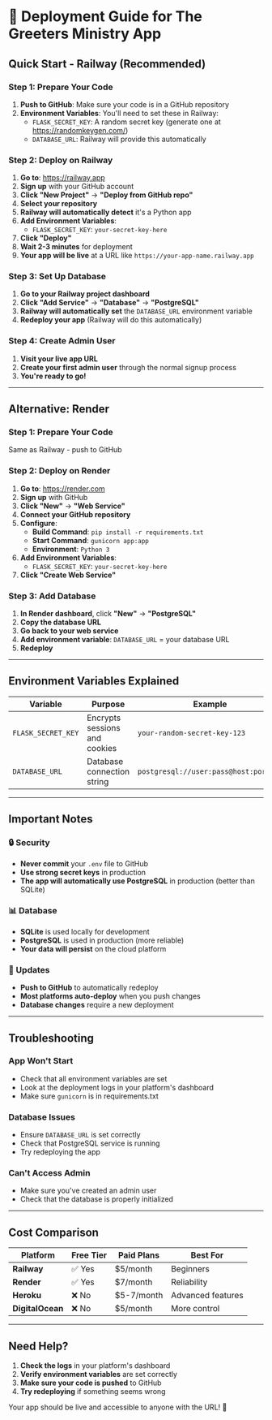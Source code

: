 # 🚀 Deployment Guide for The Greeters Ministry App

## Quick Start - Railway (Recommended)

### Step 1: Prepare Your Code
1. **Push to GitHub**: Make sure your code is in a GitHub repository
2. **Environment Variables**: You'll need to set these in Railway:
   - `FLASK_SECRET_KEY`: A random secret key (generate one at https://randomkeygen.com/)
   - `DATABASE_URL`: Railway will provide this automatically

### Step 2: Deploy on Railway
1. **Go to**: https://railway.app
2. **Sign up** with your GitHub account
3. **Click "New Project"** → **"Deploy from GitHub repo"**
4. **Select your repository**
5. **Railway will automatically detect** it's a Python app
6. **Add Environment Variables**:
   - `FLASK_SECRET_KEY`: `your-secret-key-here`
7. **Click "Deploy"**
8. **Wait 2-3 minutes** for deployment
9. **Your app will be live** at a URL like `https://your-app-name.railway.app`

### Step 3: Set Up Database
1. **Go to your Railway project dashboard**
2. **Click "Add Service"** → **"Database"** → **"PostgreSQL"**
3. **Railway will automatically set** the `DATABASE_URL` environment variable
4. **Redeploy your app** (Railway will do this automatically)

### Step 4: Create Admin User
1. **Visit your live app URL**
2. **Create your first admin user** through the normal signup process
3. **You're ready to go!**

---

## Alternative: Render

### Step 1: Prepare Your Code
Same as Railway - push to GitHub

### Step 2: Deploy on Render
1. **Go to**: https://render.com
2. **Sign up** with GitHub
3. **Click "New"** → **"Web Service"**
4. **Connect your GitHub repository**
5. **Configure**:
   - **Build Command**: `pip install -r requirements.txt`
   - **Start Command**: `gunicorn app:app`
   - **Environment**: `Python 3`
6. **Add Environment Variables**:
   - `FLASK_SECRET_KEY`: `your-secret-key-here`
7. **Click "Create Web Service"**

### Step 3: Add Database
1. **In Render dashboard**, click **"New"** → **"PostgreSQL"**
2. **Copy the database URL**
3. **Go back to your web service**
4. **Add environment variable**: `DATABASE_URL` = your database URL
5. **Redeploy**

---

## Environment Variables Explained

| Variable | Purpose | Example |
|----------|---------|---------|
| `FLASK_SECRET_KEY` | Encrypts sessions and cookies | `your-random-secret-key-123` |
| `DATABASE_URL` | Database connection string | `postgresql://user:pass@host:port/db` |

---

## Important Notes

### 🔒 Security
- **Never commit** your `.env` file to GitHub
- **Use strong secret keys** in production
- **The app will automatically use PostgreSQL** in production (better than SQLite)

### 📊 Database
- **SQLite** is used locally for development
- **PostgreSQL** is used in production (more reliable)
- **Your data will persist** on the cloud platform

### 🔄 Updates
- **Push to GitHub** to automatically redeploy
- **Most platforms auto-deploy** when you push changes
- **Database changes** require a new deployment

---

## Troubleshooting

### App Won't Start
- Check that all environment variables are set
- Look at the deployment logs in your platform's dashboard
- Make sure `gunicorn` is in requirements.txt

### Database Issues
- Ensure `DATABASE_URL` is set correctly
- Check that PostgreSQL service is running
- Try redeploying the app

### Can't Access Admin
- Make sure you've created an admin user
- Check that the database is properly initialized

---

## Cost Comparison

| Platform | Free Tier | Paid Plans | Best For |
|----------|-----------|------------|----------|
| **Railway** | ✅ Yes | $5/month | Beginners |
| **Render** | ✅ Yes | $7/month | Reliability |
| **Heroku** | ❌ No | $5-7/month | Advanced features |
| **DigitalOcean** | ❌ No | $5/month | More control |

---

## Need Help?

1. **Check the logs** in your platform's dashboard
2. **Verify environment variables** are set correctly
3. **Make sure your code is pushed** to GitHub
4. **Try redeploying** if something seems wrong

Your app should be live and accessible to anyone with the URL! 🎉
